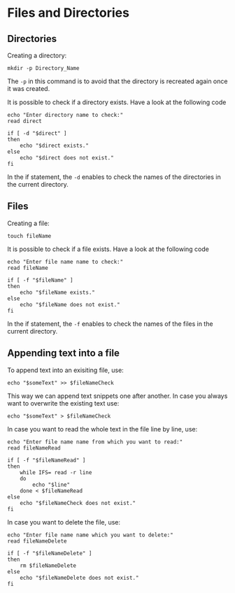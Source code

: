 # Files and Directories #

## Directories ##
Creating a directory:

```
mkdir -p Directory_Name
```

The `-p` in this command is to avoid that the directory is recreated again once it was created.

It is possible to check if a directory exists. Have a look at the following code

```
echo "Enter directory name to check:"
read direct

if [ -d "$direct" ]
then
	echo "$direct exists."
else
	echo "$direct does not exist."
fi
```

In the if statement, the `-d` enables to check the names of the directories in the current directory.

## Files ##
Creating a file:

```
touch fileName
```

It is possible to check if a file exists. Have a look at the following code

```
echo "Enter file name name to check:"
read fileName

if [ -f "$fileName" ]
then
	echo "$fileName exists."
else
	echo "$fileName does not exist."
fi
```

In the if statement, the `-f` enables to check the names of the files in the current directory.

## Appending text into a file ##
To append text into an exisiting file, use:

```
echo "$someText" >> $fileNameCheck
```

This way we can append text snippets one after another. In case you always want to overwrite the existing text use:

```
echo "$someText" > $fileNameCheck
```

In case you want to read the whole text in the file line by line, use:

```
echo "Enter file name name from which you want to read:"
read fileNameRead

if [ -f "$fileNameRead" ]
then
	while IFS= read -r line
	do
		echo "$line"
	done < $fileNameRead
else
	echo "$fileNameCheck does not exist."
fi
```

In case you want to delete the file, use:

```
echo "Enter file name name which you want to delete:"
read fileNameDelete

if [ -f "$fileNameDelete" ]
then
	rm $fileNameDelete
else
	echo "$fileNameDelete does not exist."
fi
```
